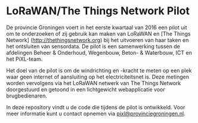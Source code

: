 # LoRaWAN/The Things Network Pilot
De provincie Groningen voert in het eerste kwartaal van 2016 een pilot uit om te onderzoeken of zij gebruik kan maken van LoRaWAN en [The Things Network] (http://thethingsnetwork.org) bij het uitvoeren van haar taken en het ontsluiten van sensordata. De pilot is een samenwerking tussen de afdelingen Beheer & Onderhoud, Wegenbouw, Beton- & Waterbouw, ICT en het PiXL-team.
  
Het doel van de pilot is om de windrichting en -kracht te meten op een plek waar geen internet of aansluiting op het electriciteitsnet is. Deze metingen worden vervolgens via het LoRaWAN netwerk van The Things Network doorgestuurd en getoond in een lichtgewicht webapplicatie voor brugbedienaren.
  
In deze repository vindt u de code die tijdens de pilot is ontwikkeld. Voor meer informatie kunt u contact opnemen via pixl@provinciegroningen.nl.
